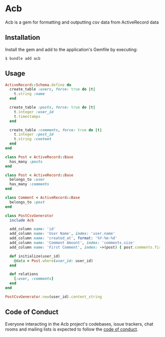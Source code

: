 # Acb

Acb is a gem for formatting and outputting csv data from ActiveRecord data

## Installation

Install the gem and add to the application's Gemfile by executing:

    $ bundle add acb


## Usage


```ruby
ActiveRecord::Schema.define do
  create_table :users, force: true do |t|
    t.string :name
  end

  create_table :posts, force: true do |t|
    t.integer :user_id
    t.timestamps
  end

  create_table :comments, force: true do |t|
    t.integer :post_id
    t.string :content
  end
end

class Post < ActiveRecord::Base
  has_many :posts
end

class Post < ActiveRecord::Base
  belongs_to :user
  has_many :comments
end

class Comment < ActiveRecord::Base
  belongs_to :post
end

class PostCsvGenerator
  include Acb

  add_column name: 'id'
  add_column name: 'User Name', index: 'user.name'
  add_column name: 'created_at', format: '%Y-%m-%d'
  add_column name: 'Comment Amount', index: 'comments.size'
  add_column name: 'First Comment', index: ->(post) { post.comments.first.content }

  def initialize(user_id)
    @data = Post.where(user_id: user_id)
  end

  def relations
    [:user, :comments]
  end
end

PostCsvGenerator.new(user_id).content_string
```

## Code of Conduct

Everyone interacting in the Acb project's codebases, issue trackers, chat rooms and mailing lists is expected to follow the [code of conduct](https://github.com/kakubin/acb/blob/main/CODE_OF_CONDUCT.md).

